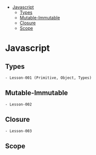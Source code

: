 - [Javascript](#javascript)
  * [Types](#types)
  * [Mutable-Immutable](#mutable-immutable)
  * [Closure](#closure)
  * [Scope](#scope)

# Javascript
  ## Types
    - Lesson-001 (Primitive, Object, Types)
  ## Mutable-Immutable
    - Lesson-002
  ## Closure
    - Lesson-003

  ## Scope

